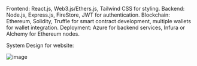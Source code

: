 Frontend: React.js, Web3.js/Ethers.js, Tailwind CSS for styling.
Backend: Node.js, Express.js, FireStore, JWT for authentication.
Blockchain: Ethereum, Solidity, Truffle for smart contract development, multiple wallets for wallet integration.
Deployment: Azure for backend services, Infura or Alchemy for Ethereum nodes.



System Design for website:

![image](https://github.com/user-attachments/assets/c8bc762d-7333-4128-b522-e4352c5a4c66)
